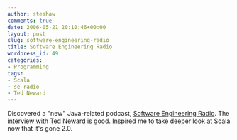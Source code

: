 ```yaml
---
author: steshaw
comments: true
date: 2006-05-21 20:10:46+00:00
layout: post
slug: software-engineering-radio
title: Software Engineering Radio
wordpress_id: 49
categories:
- Programming
tags:
- Scala
- se-radio
- Ted Neward
---
```


Discovered a "new" Java-related podcast, [Software Engineering Radio](http://seradio.libsyn.com/). The interview with Ted Neward is good. Inspired me to take deeper look at Scala now that it's gone 2.0.
